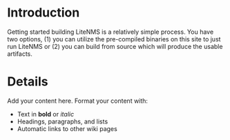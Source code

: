 # Introduction #

Getting started building LiteNMS is a relatively simple process.  You have two options, (1) you can utilize the pre-compiled binaries on this site to just run LiteNMS or (2) you can build from source which will produce the usable artifacts.


# Details #

Add your content here.  Format your content with:
  * Text in **bold** or _italic_
  * Headings, paragraphs, and lists
  * Automatic links to other wiki pages